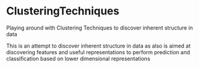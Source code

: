 # ClusteringTechniques
Playing around with Clustering Techniques to discover inherent structure in data

This is an attempt to discover inherent structure in data as also is aimed at discovering features and useful representations 
to perform prediction and classification based on lower dimensional representations
